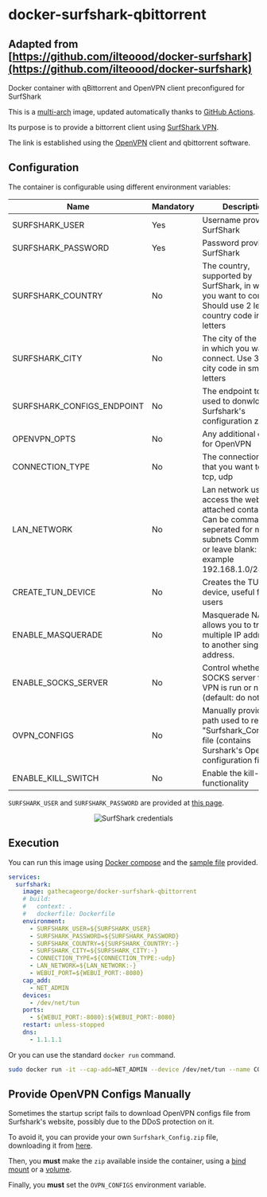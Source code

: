 # docker-surfshark-qbittorrent

## Adapted from [https://github.com/ilteoood/docker-surfshark](https://github.com/ilteoood/docker-surfshark)

Docker container with qBittorrent and OpenVPN client preconfigured for SurfShark

This is a [multi-arch](https://medium.com/gft-engineering/docker-why-multi-arch-images-matters-927397a5be2e) image, updated automatically thanks to [GitHub Actions](https://github.com/features/actions).

Its purpose is to provide a bittorrent client using [SurfShark VPN](https://surfshark.com/). 

The link is established using the [OpenVPN](https://openvpn.net/) client and qbittorrent software.

## Configuration

The container is configurable using different environment variables:

| Name | Mandatory | Description |
|------|-----------|-------------|
|SURFSHARK_USER|Yes|Username provided by SurfShark|
|SURFSHARK_PASSWORD|Yes|Password provided by SurfShark|
|SURFSHARK_COUNTRY|No|The country, supported by SurfShark, in which you want to connect. Should use 2 letter country code in small letters|
|SURFSHARK_CITY|No|The city of the country in which you want to connect. Use 3 letter city code in small letters|
|SURFSHARK_CONFIGS_ENDPOINT|No|The endpoint to be used to donwload Surfshark's configuration zip|
|OPENVPN_OPTS|No|Any additional options for OpenVPN|
|CONNECTION_TYPE|No|The connection type that you want to use: tcp, udp|
|LAN_NETWORK|No|Lan network used to access the web ui of attached containers. Can be comma seperated for multiple subnets Comment out or leave blank: example 192.168.1.0/24|
|CREATE_TUN_DEVICE|No|Creates the TUN device, useful for NAS users|
|ENABLE_MASQUERADE|No|Masquerade NAT allows you to translate multiple IP addresses to another single IP address.|
|ENABLE_SOCKS_SERVER|No|Control whether the SOCKS server for the VPN is run or not (default: do not run)|
|OVPN_CONFIGS|No|Manually provide the path used to read the "Surfshark_Config.zip" file (contains Surshark's OpenVPN configuration files)
|ENABLE_KILL_SWITCH|No|Enable the kill-switch functionality

`SURFSHARK_USER` and `SURFSHARK_PASSWORD` are provided at [this page](https://my.surfshark.com/vpn/manual-setup/main/openvpn).

<p align="center">
    <img src="https://user-images.githubusercontent.com/12913436/180714205-095e891e-4636-43c2-918c-5379f075d993.png" alt="SurfShark credentials"/>
</p>

## Execution

You can run this image using [Docker compose](https://docs.docker.com/compose/) and the [sample file](./docker-compose.yml) provided.  

```yaml
services:
  surfshark:
    image: gathecageorge/docker-surfshark-qbittorrent
    # build: 
    #   context: .
    #   dockerfile: Dockerfile
    environment:
      - SURFSHARK_USER=${SURFSHARK_USER}
      - SURFSHARK_PASSWORD=${SURFSHARK_PASSWORD}
      - SURFSHARK_COUNTRY=${SURFSHARK_COUNTRY:-}
      - SURFSHARK_CITY=${SURFSHARK_CITY:-}
      - CONNECTION_TYPE=${CONNECTION_TYPE:-udp}
      - LAN_NETWORK=${LAN_NETWORK:-}
      - WEBUI_PORT=${WEBUI_PORT:-8080}
    cap_add:
      - NET_ADMIN
    devices:
      - /dev/net/tun
    ports:
      - ${WEBUI_PORT:-8080}:${WEBUI_PORT:-8080}
    restart: unless-stopped
    dns:
      - 1.1.1.1
```

Or you can use the standard `docker run` command.

```sh
sudo docker run -it --cap-add=NET_ADMIN --device /dev/net/tun --name CONTAINER_NAME -e SURFSHARK_USER=YOUR_SURFSHARK_USER -e SURFSHARK_PASSWORD=YOUR_SURFSHARK_PASSWORD gathecageorge/docker-surfshark-qbittorrent
```


## Provide OpenVPN Configs Manually

Sometimes the startup script fails to download OpenVPN configs file from Surfshark's website, possibly due to the DDoS protection on it.


To avoid it, you can provide your own `Surfshark_Config.zip` file, downloading it from [here](https://my.surfshark.com/vpn/api/v1/server/configurations).

Then, you **must** make the `zip` available inside the container, using a [bind mount](https://docs.docker.com/storage/bind-mounts/) or a [volume](https://docs.docker.com/storage/volumes/).

Finally, you **must** set the `OVPN_CONFIGS` environment variable.
